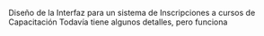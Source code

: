 Diseño de la Interfaz para un sistema de Inscripciones a cursos de Capacitación
Todavía tiene algunos detalles, pero funciona

